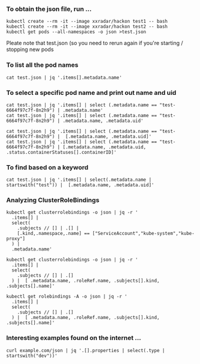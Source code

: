 ### To obtain the json file, run ...
```
kubectl create --rm -it --image xxradar/hackon test1 -- bash
kubectl create --rm -it --image xxradar/hackon test2 -- bash
kubectl get pods --all-namespaces -o json >test.json
```
Pleate note that test.json (so you need to rerun again if you're starting / stopping new pods<br>


### To list all the pod names
```
cat test.json | jq '.items[].metadata.name'
```

### To select a specific pod name and print out name and uid
```
cat test.json | jq '.items[] | select (.metadata.name == "test-6664f97c7f-8n2h9") | .metadata.name'
cat test.json | jq '.items[] | select (.metadata.name == "test-6664f97c7f-8n2h9") | .metadata.name, .metadata.uid'
```
```
cat test.json | jq '.items[] | select (.metadata.name == "test-6664f97c7f-8n2h9") |  [.metadata.name, .metadata.uid]'
cat test.json | jq '.items[] | select (.metadata.name == "test-6664f97c7f-8n2h9") | [.metadata.name, .metadata.uid, .status.containerStatuses[].containerID]'
```
### To find based on a keyword 
```
cat test.json | jq '.items[] | select(.metadata.name | startswith("test")) |  [.metadata.name, .metadata.uid]'
```

### Analyzing ClusterRoleBindings
```
kubectl get clusterrolebindings -o json | jq -r '
  .items[] |
  select(
    .subjects // [] | .[] |
    [.kind,.namespace,.name] == ["ServiceAccount","kube-system","kube-proxy"]
  ) |
  .metadata.name'

kubectl get clusterrolebindings -o json | jq -r '
  .items[] |
  select(
    .subjects // [] | .[] 
  ) |  [ .metadata.name, .roleRef.name, .subjects[].kind, .subjects[].name]'
  
kubectl get rolebindings -A -o json | jq -r '
  .items[] |
  select(
    .subjects // [] | .[] 
  ) |  [ .metadata.name, .roleRef.name, .subjects[].kind, .subjects[].name]'  
```

### Interesting examples found on the internet ...
```
curl example.com/json | jq '.[].properties | select(.type | startswith("dev"))'
```
